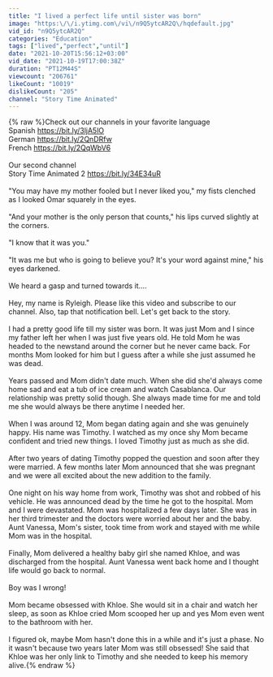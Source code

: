 ```yaml
---
title: "I lived a perfect life until sister was born"
image: "https:\/\/i.ytimg.com\/vi\/n9Q5ytcAR2Q\/hqdefault.jpg"
vid_id: "n9Q5ytcAR2Q"
categories: "Education"
tags: ["lived","perfect","until"]
date: "2021-10-20T15:56:12+03:00"
vid_date: "2021-10-19T17:00:38Z"
duration: "PT12M44S"
viewcount: "206761"
likeCount: "10019"
dislikeCount: "205"
channel: "Story Time Animated"
---
```

{% raw %}Check out our channels in your favorite language <br />Spanish <a rel="nofollow" target="blank" href="https://bit.ly/3ljA5lO">https://bit.ly/3ljA5lO</a><br />German <a rel="nofollow" target="blank" href="https://bit.ly/2QnDRfw">https://bit.ly/2QnDRfw</a><br />French <a rel="nofollow" target="blank" href="https://bit.ly/2QqWbV6">https://bit.ly/2QqWbV6</a><br /><br />Our second channel <br />Story Time Animated 2 <a rel="nofollow" target="blank" href="https://bit.ly/34E34uR">https://bit.ly/34E34uR</a><br /><br />&quot;You may have my mother fooled but I never liked you,&quot; my fists clenched as I looked Omar squarely in the eyes.<br /><br />&quot;And your mother is the only person that counts,&quot; his lips curved slightly at the corners.<br /><br />&quot;I know that it was you.&quot;<br /><br />&quot;It was me but who is going to believe you? It's your word against mine,&quot; his eyes darkened.<br /><br />We heard a gasp and turned towards it….<br /><br />Hey, my name is Ryleigh. Please like this video and subscribe to our channel. Also, tap that notification bell. Let's get back to the story.<br /><br />I had a pretty good life till my sister was born. It was just Mom and I since my father left her when I was just five years old. He told Mom he was headed to the newstand around the corner but he never came back. For months Mom looked for him but I guess after a while she just assumed he was dead. <br /><br />Years passed and Mom didn't date much. When she did she'd always come home sad and eat a tub of ice cream and watch Casablanca. Our relationship was pretty solid though. She always made time for me and told me she would always be there anytime I needed her.<br /><br />When I was around 12, Mom began dating again and she was genuinely happy. His name was Timothy. I watched as my once shy Mom became confident and tried new things. I loved Timothy just as much as she did.<br /><br />After two years of dating Timothy popped the question and soon after they were married. A few months later Mom announced that she was pregnant and we were all excited about the new addition to the family. <br /><br />One night on his way home from work, Timothy was shot and robbed of his vehicle. He was announced dead by the time he got to the hospital. Mom and I were devastated. Mom was hospitalized a few days later. She was in her third trimester and the doctors were worried about her and the baby. Aunt Vanessa, Mom's sister, took time from work and stayed with me while Mom was in the hospital. <br /><br />Finally, Mom delivered a healthy baby girl she named Khloe, and was discharged from the hospital. Aunt Vanessa went back home and I thought life would go back to normal.<br /><br />Boy was I wrong! <br /><br />Mom became obsessed with Khloe. She would sit in a chair and watch her sleep, as soon as Khloe cried Mom scooped her up and yes Mom even went to the bathroom with her.<br /><br />I figured ok, maybe Mom hasn't done this in a while and it's just a phase. No it wasn't because two years later Mom was still obsessed! She said that Khloe was her only link to Timothy and she needed to keep his memory alive.{% endraw %}
